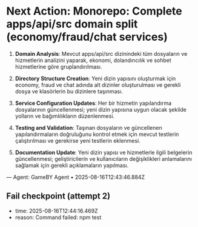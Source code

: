# Next Action: Monorepo: Complete apps/api/src domain split (economy/fraud/chat services)

1. **Domain Analysis**: Mevcut apps/api/src dizinindeki tüm dosyaların ve hizmetlerin analizini yaparak, ekonomi, dolandırıcılık ve sohbet hizmetlerine göre gruplandırılması.

2. **Directory Structure Creation**: Yeni dizin yapısını oluşturmak için economy, fraud ve chat adında alt dizinler oluşturulması ve gerekli dosya ve klasörlerin bu dizinlere taşınması.

3. **Service Configuration Updates**: Her bir hizmetin yapılandırma dosyalarının güncellenmesi; yeni dizin yapısına uygun olacak şekilde yolların ve bağımlılıkların düzenlenmesi.

4. **Testing and Validation**: Taşınan dosyaların ve güncellenen yapılandırmaların doğruluğunu kontrol etmek için mevcut testlerin çalıştırılması ve gerekirse yeni testlerin eklenmesi.

5. **Documentation Update**: Yeni dizin yapısı ve hizmetlerle ilgili belgelerin güncellenmesi; geliştiricilerin ve kullanıcıların değişiklikleri anlamalarını sağlamak için gerekli açıklamaların yapılması.

— Agent: GameBY Agent • 2025-08-16T12:43:46.884Z


## Fail checkpoint (attempt 2)
- time: 2025-08-16T12:44:16.469Z
- reason: Command failed: npm test
